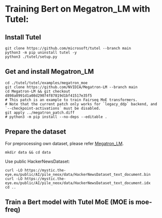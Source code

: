 # Training Bert on Megatron_LM with Tutel:
## Install Tutel
```shell
git clone https://github.com/microsoft/tutel --branch main
python3 -m pip uninstall tutel -y
python3 ./tutel/setup.py
```

## Get and install Megatron_LM
```shell
cd ./tutel/tutel/examples/megatron_moe
git clone https://github.com/NVIDIA/Megatron-LM --branch main
cd Megatron-LM && git checkout d898a8991d1a08d29074f87819d1bf41517e35f5
# This patch is an example to train Fairseq MoE transformers.
# Note that the current patch only works for `legacy_ddp` backend, and `--checkpoint-activations` must be disabled.
git apply ../megatron_patch.diff
# python3 -m pip install --no-deps --editable .
```

## Prepare the dataset
For preprocessing own dataset, please refer [Megatron_LM](https://github.com/NVIDIA/Megatron-LM#data-preprocessing).
```shell
mkdir data && cd data
```
Use public HackerNewsDataset:
```shell
curl -LO https://mystic.the-eye.eu/public/AI/pile_neox/data/HackerNewsDataset_text_document.bin
curl -LO https://mystic.the-eye.eu/public/AI/pile_neox/data/HackerNewsDataset_text_document.idx
cd ..
```

## Train a Bert model with Tutel MoE (MOE is moe-freq)
```shell


```